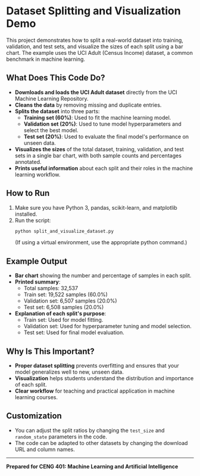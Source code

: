 # Dataset Splitting and Visualization Demo

This project demonstrates how to split a real-world dataset into training, validation, and test sets, and visualize the sizes of each split using a bar chart. The example uses the UCI Adult (Census Income) dataset, a common benchmark in machine learning.

## What Does This Code Do?

- **Downloads and loads the UCI Adult dataset** directly from the UCI Machine Learning Repository.
- **Cleans the data** by removing missing and duplicate entries.
- **Splits the dataset** into three parts:
  - **Training set (60%)**: Used to fit the machine learning model.
  - **Validation set (20%)**: Used to tune model hyperparameters and select the best model.
  - **Test set (20%)**: Used to evaluate the final model's performance on unseen data.
- **Visualizes the sizes** of the total dataset, training, validation, and test sets in a single bar chart, with both sample counts and percentages annotated.
- **Prints useful information** about each split and their roles in the machine learning workflow.

## How to Run

1. Make sure you have Python 3, pandas, scikit-learn, and matplotlib installed.
2. Run the script:
   ```bash
   python split_and_visualize_dataset.py
   ```
   (If using a virtual environment, use the appropriate python command.)

## Example Output

- **Bar chart** showing the number and percentage of samples in each split.
- **Printed summary**:
  - Total samples: 32,537
  - Train set: 19,522 samples (60.0%)
  - Validation set: 6,507 samples (20.0%)
  - Test set: 6,508 samples (20.0%)
- **Explanation of each split's purpose**:
  - Train set: Used for model fitting.
  - Validation set: Used for hyperparameter tuning and model selection.
  - Test set: Used for final model evaluation.

## Why Is This Important?

- **Proper dataset splitting** prevents overfitting and ensures that your model generalizes well to new, unseen data.
- **Visualization** helps students understand the distribution and importance of each split.
- **Clear workflow** for teaching and practical application in machine learning courses.

## Customization

- You can adjust the split ratios by changing the `test_size` and `random_state` parameters in the code.
- The code can be adapted to other datasets by changing the download URL and column names.

---

**Prepared for CENG 401: Machine Learning and Artificial Intelligence**
